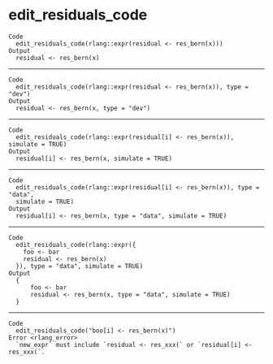 # edit_residuals_code

    Code
      edit_residuals_code(rlang::expr(residual <- res_bern(x)))
    Output
      residual <- res_bern(x)

---

    Code
      edit_residuals_code(rlang::expr(residual <- res_bern(x)), type = "dev")
    Output
      residual <- res_bern(x, type = "dev")

---

    Code
      edit_residuals_code(rlang::expr(residual[i] <- res_bern(x)), simulate = TRUE)
    Output
      residual[i] <- res_bern(x, simulate = TRUE)

---

    Code
      edit_residuals_code(rlang::expr(residual[i] <- res_bern(x)), type = "data",
      simulate = TRUE)
    Output
      residual[i] <- res_bern(x, type = "data", simulate = TRUE)

---

    Code
      edit_residuals_code(rlang::expr({
        foo <- bar
        residual <- res_bern(x)
      }), type = "data", simulate = TRUE)
    Output
      {
          foo <- bar
          residual <- res_bern(x, type = "data", simulate = TRUE)
      }

---

    Code
      edit_residuals_code("boo[i] <- res_bern(x)")
    Error <rlang_error>
      `new_expr` must include `residual <- res_xxx(` or `residual[i] <- res_xxx(`.

